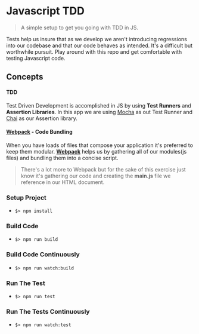 # Javascript TDD
> A simple setup to get you going with TDD in JS.

Tests help us insure that as we develop we aren't introducing regressions into our codebase and that our code behaves as intended. It's a difficult but worthwhile pursuit. Play around with this repo and get comfortable with testing Javascript code.

## Concepts
#### TDD
Test Driven Development is accomplished in JS by using __Test Runners__ and  __Assertion Libraries__.
In this app we are using [Mocha](https://mochajs.org/) as out Test Runner and [Chai](http://chaijs.com/) as our Assertion library.


#### [Webpack](https://webpack.js.org/) - Code Bundling

When you have loads of files that compose your application it's preferred to keep them modular. [__Webpack__](https://webpack.js.org/) helps us by gathering all of our modules(js files) and bundling them into a concise script.

> There's a lot more to Webpack but for the sake of this exercise just know it's gathering our code and creating the __main.js__ file we reference in our HTML document.

### Setup Project
- `$> npm install`

### Build Code
- `$> npm run build`

### Build Code Continuously
- `$> npm run watch:build`

### Run The Test
- `$> npm run test`

### Run The Tests Continuously
- `$> npm run watch:test`
